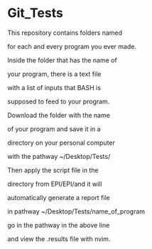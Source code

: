 # Git_Tests

This repository contains folders named

for each and every program you ever made. 

Inside the folder that has the name of 

your program, there is a text file

with a list of inputs that BASH is 

supposed to feed to your program.

Download the folder with the name

of your program and save it in a 

directory on your personal computer

with the pathway ~/Desktop/Tests/

Then apply the script file in the

directory from EPI/EPI/and it will

automatically generate a report file

in pathway ~/Desktop/Tests/name_of_program

go in the pathway in the above line 

and view the .results file with nvim.

